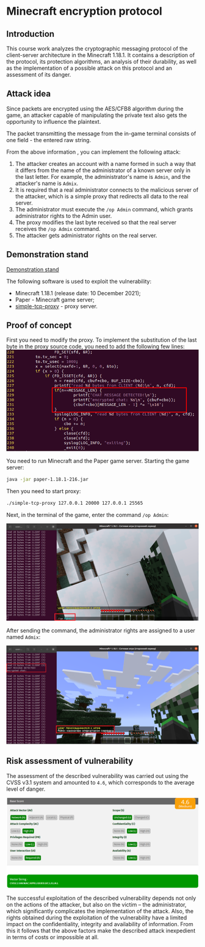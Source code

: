 # Minecraft encryption protocol

## Introduction

This course work analyzes the cryptographic messaging protocol of the client-server architecture in the Minecraft 1.18.1. It contains a description of the protocol, its protection algorithms, an analysis of their durability, as well as the implementation of a possible attack on this protocol and an assessment of its danger.

## Attack idea

Since packets are encrypted using the AES/CFB8 algorithm during the game, an attacker capable of manipulating the private text also gets the opportunity to influence the plaintext.

The packet transmitting the message from the in-game terminal consists of one field - the entered raw string.

From the above information , you can implement the following attack:

1. The attacker creates an account with a name formed in such a way that it differs from the name of the administrator of a known server only in the last letter. For example, the administrator's name is ```Admin```, and the attacker's name is ```Admix```.
2. It is required that a real administrator connects to the malicious server of the attacker, which is a simple proxy that redirects all data to the real server.
3. The administrator must execute the ```/op Admin``` command, which grants administrator rights to the Admin user.
4. The proxy modifies the last byte received so that the real server receives the ```/op Admix``` command.
5. The attacker gets administrator rights on the real server.

## Demonstration stand

[Demonstration stand](https://drive.google.com/file/d/12Q-5V7gWPFrrEHhuc1JCKkHadj35wTby/view?usp=drive_link)

The following software is used to exploit the vulnerability:

+ Minecraft 1.18.1 (release date: 10 December 2021);
+ Paper - Minecraft game server;
+ [simple-tcp-proxy](https://github.com/wessels/simple-tcp-proxy) - proxy server.

## Proof of concept

First you need to modify the proxy. To implement the substitution of the last byte in the proxy source code, you need to add the following few lines:![proxy_modification](./img/proxy_modification.png)

You need to run Minecraft and the Paper game server. Starting the game server:

```bash
java -jar paper-1.18.1-216.jar
```

Then you need to start proxy:

```bash
./simple-tcp-proxy 127.0.0.1 20000 127.0.0.1 25565
```

Next, in the terminal of the game, enter the command ```/op Admin```:

![PoC_1](./img/PoC_1.png)

After sending the command, the administrator rights are assigned to a user named ```Admix```:

![PoC_2](./img/PoC_2.png)

## Risk assessment of vulnerability

The assessment of the described vulnerability was carried out using the CVSS v3.1 system and amounted to ```4.6```, which corresponds to the average level of danger.

![AoV](./img/AoV.png)

The successful exploitation of the described vulnerability depends not only on the actions of the attacker, but also on the victim – the administrator, which significantly complicates the implementation of the attack. Also, the rights obtained during the exploitation of the vulnerability have a limited impact on the confidentiality, integrity and availability of information. From this it follows that the above factors make the described attack inexpedient in terms of costs or impossible at all.
